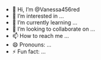 - 👋 Hi, I’m @Vanessa456red
- 👀 I’m interested in ...
- 🌱 I’m currently learning ...
- 💞️ I’m looking to collaborate on ...
- 📫 How to reach me ...
- 😄 Pronouns: ...
- ⚡ Fun fact: ...

<!---
Vanessa456red/Vanessa456red is a ✨ special ✨ repository because its `README.md` (this file) appears on your GitHub profile.
You can click the Preview link to take a look at your changes.
--->

